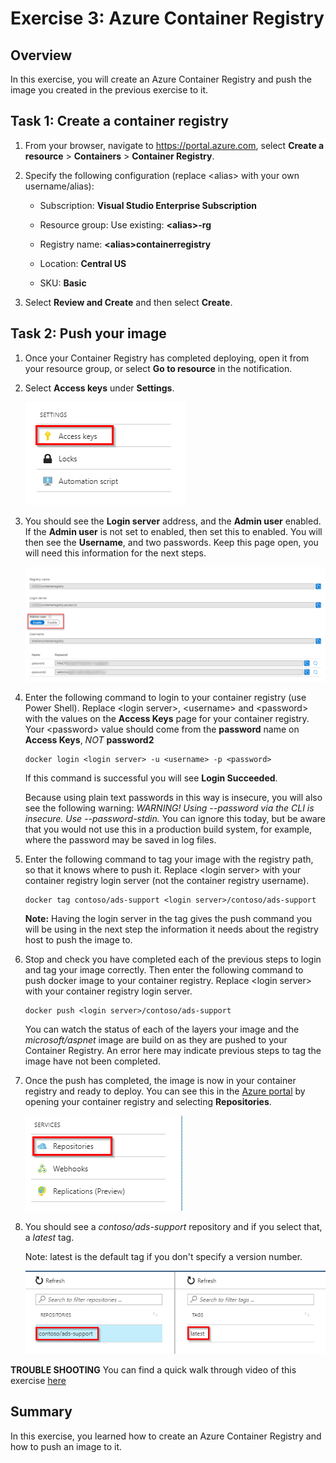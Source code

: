 # Exercise 3: Azure Container Registry

## Overview

In this exercise, you will create an Azure Container Registry and push the image you created in the previous exercise to it.

## Task 1: Create a container registry

1. From your browser, navigate to <https://portal.azure.com>, select __Create a resource__ \> __Containers__ \> __Container Registry__.

1. Specify the following configuration (replace \<alias\> with your own username/alias):  
    
    - Subscription: __Visual Studio Enterprise Subscription__
    
    - Resource group: Use existing: __\<alias\>-rg__
    
    - Registry name: __\<alias\>containerregistry__
      
    - Location: __Central US__

    - SKU: __Basic__

1. Select __Review and Create__ and then select __Create__.

## Task 2: Push your image

1. Once your Container Registry has completed deploying, open it from your resource group, or select __Go to resource__ in the notification.

1. Select __Access keys__ under __Settings__.

    ![](img/container-registry-settings.png)

1. You should see the  __Login server__ address, and the __Admin user__ enabled.  If the __Admin user__ is not set to enabled, then set this to enabled.  You will then see the __Username__, and two passwords. Keep this page open, you will need this information for the next steps.

      ![](img/container-registry-access.png)  

2. Enter the following command to login to your container registry (use Power Shell). Replace \<login server\>, \<username\> and \<password\> with the values on the __Access Keys__ page for your container registry. Your \<password\> value should come from the __password__ name on __Access Keys__, _NOT_ __password2__ 
    
    ```
    docker login <login server> -u <username> -p <password>
    ```
	
	If this command is successful you will see __Login Succeeded__. 
	
	Because using plain text passwords in this way is insecure, you will also see the following warning: *WARNING! Using --password via the CLI is insecure. Use --password-stdin.* You can ignore this today, but be aware that you would not use this in a production build system, for example, where the password may be saved in log files.	
	
1. Enter the following command to tag your image with the registry path, so that it knows where to push it. Replace \<login server\> with your container registry login server (not the container registry username). 
    
    ```
    docker tag contoso/ads-support <login server>/contoso/ads-support
    ```
	__Note:__ Having the login server in the tag gives the push command you will be using in the next step the information it needs about the registry host to push the image to.

1. Stop and check you have completed each of the previous steps to login and tag your image correctly.  Then enter the following command to push docker image to your container registry. Replace \<login server\> with your container registry login server.
    
    ```
    docker push <login server>/contoso/ads-support
    ```

    You can watch the status of each of the layers your image and the *microsoft/aspnet* image are build on as they are pushed to your Container Registry. An error here may indicate previous steps to tag the image have not been completed.

1. Once the push has completed, the image is now in your container registry and ready to deploy. You can see this in the [Azure portal](https://portal.azure.com) by opening your container registry and selecting __Repositories__.

    ![](img/container-registry-repositories.png)

1. You should see a *contoso/ads-support* repository and if you select that, a *latest* tag. 

    Note: latest is the default tag if you don't specify a version number.

    ![](img/container-registry-repositories-tags.png)

**TROUBLE SHOOTING**  You can find a quick walk through video of this exercise [here](https://msit.microsoftstream.com/video/395fa1ff-0400-8385-05a6-f1eae1da273c)

## Summary

In this exercise, you learned how to create an Azure Container Registry and how to push an image to it.

